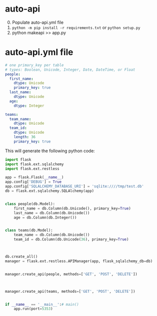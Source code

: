 # auto-api

0. Populate auto-api.yml file
1. ```python -m pip install -r requirements.txt``` or ```python setup.py```
2. python makeapi >> app.py

# auto-api.yml file
``` yaml
# one primary_key per table
# types: Boolean, Unicode, Integer, Date, DateTime, or Float
people:
  first_name:
    dtype: Unicode
    primary_key: true
  last_name:
    dtype: Unicode
  age:
    dtype: Integer

teams:
  team_name:
    dtype: Unicode
  team_id:
    dtype: Unicode
    length: 36
    primary_key: true


```
This will generate the following python code:

```python
import flask
import flask.ext.sqlalchemy
import flask.ext.restless

app = flask.Flask(__name__)
app.config['DEBUG'] = True
app.config['SQLALCHEMY_DATABASE_URI'] = 'sqlite:////tmp/test.db'
db = flask.ext.sqlalchemy.SQLAlchemy(app)


class people(db.Model):
    first_name = db.Column(db.Unicode(), primary_key=True)
    last_name = db.Column(db.Unicode())
    age = db.Column(db.Integer())


class teams(db.Model):
    team_name = db.Column(db.Unicode())
    team_id = db.Column(db.Unicode(36), primary_key=True)



db.create_all()
manager = flask.ext.restless.APIManager(app, flask_sqlalchemy_db=db)


manager.create_api(people, methods=['GET', 'POST', 'DELETE'])



manager.create_api(teams, methods=['GET', 'POST', 'DELETE'])


if __name__ == '__main__':# main()
    app.run(port=5353)

```
